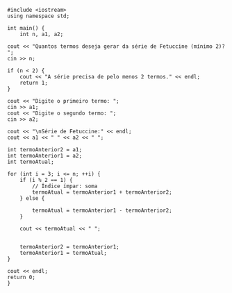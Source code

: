     #include <iostream>
    using namespace std;
    
    int main() {
        int n, a1, a2;

    cout << "Quantos termos deseja gerar da série de Fetuccine (mínimo 2)? ";
    cin >> n;

    if (n < 2) {
        cout << "A série precisa de pelo menos 2 termos." << endl;
        return 1;
    }

    cout << "Digite o primeiro termo: ";
    cin >> a1;
    cout << "Digite o segundo termo: ";
    cin >> a2;

    cout << "\nSérie de Fetuccine:" << endl;
    cout << a1 << " " << a2 << " ";

    int termoAnterior2 = a1;
    int termoAnterior1 = a2;
    int termoAtual;

    for (int i = 3; i <= n; ++i) {
        if (i % 2 == 1) {
            // Índice ímpar: soma
            termoAtual = termoAnterior1 + termoAnterior2;
        } else {
            
            termoAtual = termoAnterior1 - termoAnterior2;
        }

        cout << termoAtual << " ";

        
        termoAnterior2 = termoAnterior1;
        termoAnterior1 = termoAtual;
    }

    cout << endl;
    return 0;
    }
